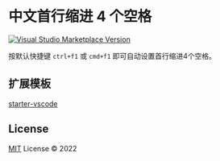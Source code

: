 # 中文首行缩进 4 个空格
<a href="https://marketplace.visualstudio.com/items?itemName=zcf0508.chinese-text-indent" target="__blank"><img src="https://img.shields.io/visual-studio-marketplace/v/zcf0508.chinese-text-indent.svg?color=eee&amp;label=VS%20Code%20Marketplace&logo=visual-studio-code" alt="Visual Studio Marketplace Version" /></a>

按默认快捷键 `ctrl+f1` 或 `cmd+f1` 即可自动设置首行缩进4个空格。

## 扩展模板
[starter-vscode](https://github.com/antfu/starter-vscode)

## License

[MIT](./LICENSE) License © 2022
